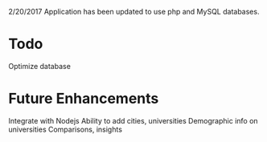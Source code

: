 2/20/2017 Application has been updated to use php and MySQL databases. 

# Todo
Optimize database


# Future Enhancements

Integrate with Nodejs
Ability to add cities, universities
Demographic info on universities
Comparisons, insights
